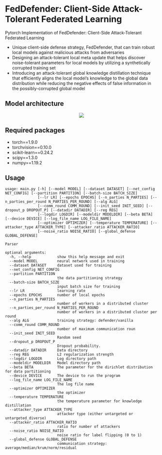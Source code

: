 # FedDefender: Client-Side Attack-Tolerant Federated Learning 

Pytorch Implementation of FedDefender: Client-Side Attack-Tolerant Federated Learning
* Unique client-side defense strategy, FedDefender, that can train robust local models against malicious attacks from adversaries
* Designing an attack-tolerant local meta update that helps discover noise-tolerant parameters for local models by utilizing a synthetically corrupted training set
* Introducing an attack-tolerant global knowledge distillation technique that efficiently aligns the local model’s knowledge to the global data distribution while reducing the negative effects of false information in the possibly-corrupted global model


## Model architecture ##
<center><img src="./figure/model.png"> </center>

## Required packages ##
- torch==1.9.0
- torchvision==0.10.0
- scikit-learn==0.24.2
- scipy==1.3.0
- numpy==1.19.2

## Usage ##
```
usage: main.py [-h] [--model MODEL] [--dataset DATASET] [--net_config NET_CONFIG] [--partition PARTITION] [--batch-size BATCH_SIZE]
               [--lr LR] [--epochs EPOCHS] [--n_parties N_PARTIES] [--n_parties_per_round N_PARTIES_PER_ROUND] [--alg ALG]
               [--comm_round COMM_ROUND] [--init_seed INIT_SEED] [--dropout_p DROPOUT_P] [--datadir DATADIR] [--reg REG]
               [--logdir LOGDIR] [--modeldir MODELDIR] [--beta BETA] [--device DEVICE] [--log_file_name LOG_FILE_NAME]
               [--optimizer OPTIMIZER] [--temperature TEMPERATURE] [--attacker_type ATTACKER_TYPE] [--attacker_ratio ATTACKER_RATIO]
               [--noise_ratio NOISE_RATIO] [--global_defense GLOBAL_DEFENSE]

Parser

optional arguments:
  -h, --help            show this help message and exit
  --model MODEL         neural network used in training
  --dataset DATASET     dataset used for training
  --net_config NET_CONFIG
  --partition PARTITION
                        the data partitioning strategy
  --batch-size BATCH_SIZE
                        input batch size for training 
  --lr LR               learning rate 
  --epochs EPOCHS       number of local epochs
  --n_parties N_PARTIES
                        number of workers in a distributed cluster
  --n_parties_per_round N_PARTIES_PER_ROUND
                        number of workers in a distributed cluster per round
  --alg ALG             training strategy: defender/vanilla
  --comm_round COMM_ROUND
                        number of maximum communication roun
  --init_seed INIT_SEED
                        Random seed
  --dropout_p DROPOUT_P
                        Dropout probability. 
  --datadir DATADIR     Data directory
  --reg REG             L2 regularization strength
  --logdir LOGDIR       Log directory path
  --modeldir MODELDIR   Model directory path
  --beta BETA           The parameter for the dirichlet distribution for data partitioning
  --device DEVICE       The device to run the program
  --log_file_name LOG_FILE_NAME
                        The log file name
  --optimizer OPTIMIZER
                        the optimizer
  --temperature TEMPERATURE
                        the temperature parameter for knowledge distillation
  --attacker_type ATTACKER_TYPE
                        attacker type (either untargeted or untargeted_diverse)
  --attacker_ratio ATTACKER_RATIO
                        ratio for number of attackers
  --noise_ratio NOISE_RATIO
                        noise ratio for label flipping (0 to 1)
  --global_defense GLOBAL_DEFENSE
                        communication strategy: average/median/krum/norm/residual
```

